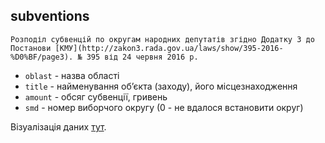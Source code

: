 ## subventions
    Розподіл субвенцій по округам народних депутатів згідно Додатку 3 до Постанови [КМУ](http://zakon3.rada.gov.ua/laws/show/395-2016-%D0%BF/page3). № 395 від 24 червня 2016 р.
* ```oblast``` - назва області
* ```title``` - найменування об’єкта (заходу), його місцезнаходження
* ```amount``` - обсяг субвенції, гривень
* ```smd``` - номер виборчого округу (0 - не вдалося встановити округ)

Візуалізація даних [тут](https://rada.oporaua.org/mapa-subvencii-2016/).
